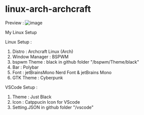 # linux-arch-archcraft
Preview :
![image](https://github.com/user-attachments/assets/62d4c490-acfe-4682-ab5f-fa254f765931)

My Linux Setup

Linux Setup :
1. Distro         : Archcraft Linux (Arch)
2. Window Manager : BSPWM
3. bspwm Theme    : black in github folder "/bspwm/Theme/black"
4. Bar            : Polybar
5. Font           : jetBrainsMono Nerd Font & jetBrains Mono
6. GTK Theme      : Cyberpunk  

VSCode Setup :
1. Theme          : Just Black
2. Icon           : Catppucin Icon for VScode
3. Setting.JSON in github folder "/vscode" 
